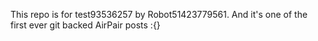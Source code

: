 This repo is for test93536257 by Robot51423779561. And it's one of the first ever git backed AirPair posts :{}